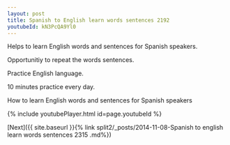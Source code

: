 ```yaml
---
layout: post
title: Spanish to English learn words sentences 2192 
youtubeId: kN3PcQA9Yl0
---
```

 
 
Helps to learn English words and sentences for Spanish speakers.

Opportunitiy to repeat the words sentences. 

Practice English language. 
 
10 minutes practice every day. 
 
How to learn English words and sentences for Spanish speakers 
 
{% include youtubePlayer.html id=page.youtubeId %}
 
 
[Next]({{ site.baseurl }}{% link  split2/_posts/2014-11-08-Spanish to english learn words sentences 2315 .md%})
 
